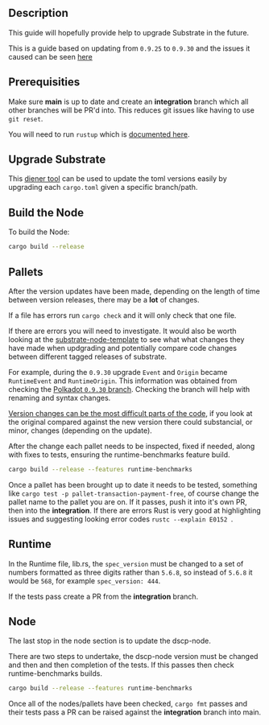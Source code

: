 ## Description

This guide will hopefully provide help to upgrade Substrate in the future.

This is a guide based on updating from `0.9.25` to `0.9.30` and the issues it caused can be seen [here](https://github.com/digicatapult/dscp-node/pull/91/files)

## Prerequisities

Make sure **main** is up to date and create an **integration** branch which all other branches will be PR'd into. This reduces git issues like having to use `git reset`.

You will need to run `rustup` which is [documented here](https://github.com/digicatapult/dscp-node/blob/main/README.md).

## Upgrade Substrate

This [diener tool](https://crates.io/crates/diener) can be used to update the toml versions easily by upgrading each `cargo.toml` given a specific branch/path.

## Build the Node

To build the Node:

```bash
cargo build --release
```

## Pallets

After the version updates have been made, depending on the length of time between version releases, there may be a **lot** of changes.

If a file has errors run `cargo check` and it will only check that one file.

If there are errors you will need to investigate. It would also be worth looking at the [substrate-node-template](https://github.com/substrate-developer-hub/substrate-node-template) to see what what changes they have made when updgrading and potentially compare code changes between different tagged releases of substrate.

For example, during the `0.9.30` upgrade `Event` and `Origin` became `RuntimeEvent` and
`RuntimeOrigin`. This information was
obtained from checking the [Polkadot `0.9.30` branch](https://github.com/paritytech/substrate/tree/polkadot-v0.9.30). Checking the branch will help with renaming and syntax changes.

[Version changes can be the most difficult parts of the code](https://github.com/digicatapult/dscp-node/pull/91/files#diff-6d40c1b90e071cdb5271cce23374b2ecae20ab264980fda18a4d4d4c290efca1), if you look at the original compared against the new version there could substancial, or minor, changes (depending on the update).

After the change each pallet needs to be inspected, fixed if needed, along with fixes to tests, ensuring the runtime-benchmarks feature build.

```bash
cargo build --release --features runtime-benchmarks
```

Once a pallet has been brought up to date it needs to be tested, something like `cargo test -p pallet-transaction-payment-free`, of course change the pallet name to the pallet you are on. If it passes, push it into it's own PR, then into the **integration**. If there are errors Rust is very good at highlighting issues and suggesting looking error codes `rustc --explain E0152 `.

## Runtime

In the Runtime file, lib.rs, the `spec_version` must be changed to a set of numbers formatted as three digits rather than `5.6.8`, so instead of `5.6.8` it would be `568`, for example `spec_version: 444`.

If the tests pass create a PR from the **integration** branch.

## Node

The last stop in the node section is to update the dscp-node.

There are two steps to undertake, the dscp-node version must be changed and then and then completion of the tests. If this passes then check runtime-benchmarks builds.

```bash
cargo build --release --features runtime-benchmarks
```

Once all of the nodes/pallets have been checked, `cargo fmt` passes and their tests pass a PR can be raised against the **integration** branch into main.
